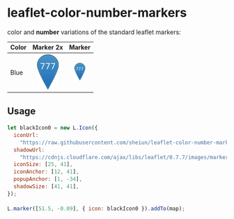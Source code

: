 # leaflet-color-number-markers

color and **number** variations of the standard leaflet markers:

| Color |                                                                Marker 2x                                                                |                                                            Marker                                                            |
| ----- | :-------------------------------------------------------------------------------------------------------------------------------------: | :--------------------------------------------------------------------------------------------------------------------------: |
| Blue  | ![Marker Blue 2x  777](https://raw.githubusercontent.com/sheiun/leaflet-color-number-markers/main/dist/img/blue/marker-icon-2x-blue-777.png) | ![Marker Blue](https://raw.githubusercontent.com/sheiun/leaflet-color-number-markers/main/dist/img/blue/marker-icon-blue-777.png) |

## Usage

```js
let blackIcon0 = new L.Icon({
  iconUrl:
    "https://raw.githubusercontent.com/sheiun/leaflet-color-number-markers/main/dist/img/black/marker-icon-2x-black-0.png",
  shadowUrl:
    "https://cdnjs.cloudflare.com/ajax/libs/leaflet/0.7.7/images/marker-shadow.png",
  iconSize: [25, 41],
  iconAnchor: [12, 41],
  popupAnchor: [1, -34],
  shadowSize: [41, 41],
});

L.marker([51.5, -0.09], { icon: blackIcon0 }).addTo(map);
```

